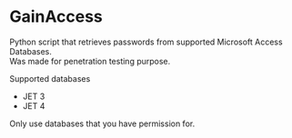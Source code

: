 # GainAccess
Python script that retrieves passwords from supported Microsoft Access Databases.  
Was made for penetration testing purpose.

Supported databases
- JET 3
- JET 4

Only use databases that you have permission for.
